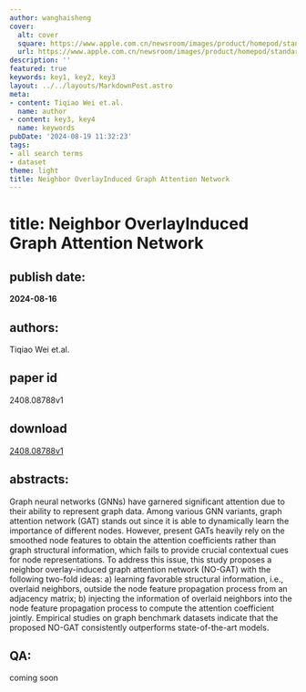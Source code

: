 ```yaml
---
author: wanghaisheng
cover:
  alt: cover
  square: https://www.apple.com.cn/newsroom/images/product/homepod/standard/Apple-HomePod-hero-230118_big.jpg.large_2x.jpg
  url: https://www.apple.com.cn/newsroom/images/product/homepod/standard/Apple-HomePod-hero-230118_big.jpg.large_2x.jpg
description: ''
featured: true
keywords: key1, key2, key3
layout: ../../layouts/MarkdownPost.astro
meta:
- content: Tiqiao Wei et.al.
  name: author
- content: key3, key4
  name: keywords
pubDate: '2024-08-19 11:32:23'
tags:
- all search terms
- dataset
theme: light
title: Neighbor OverlayInduced Graph Attention Network
---
```


# title: Neighbor OverlayInduced Graph Attention Network 
## publish date: 
**2024-08-16** 
## authors: 
  Tiqiao Wei et.al. 
## paper id
2408.08788v1
## download
[2408.08788v1](http://arxiv.org/abs/2408.08788v1)
## abstracts:
Graph neural networks (GNNs) have garnered significant attention due to their ability to represent graph data. Among various GNN variants, graph attention network (GAT) stands out since it is able to dynamically learn the importance of different nodes. However, present GATs heavily rely on the smoothed node features to obtain the attention coefficients rather than graph structural information, which fails to provide crucial contextual cues for node representations. To address this issue, this study proposes a neighbor overlay-induced graph attention network (NO-GAT) with the following two-fold ideas: a) learning favorable structural information, i.e., overlaid neighbors, outside the node feature propagation process from an adjacency matrix; b) injecting the information of overlaid neighbors into the node feature propagation process to compute the attention coefficient jointly. Empirical studies on graph benchmark datasets indicate that the proposed NO-GAT consistently outperforms state-of-the-art models.
## QA:
coming soon
